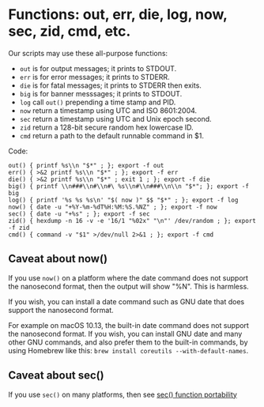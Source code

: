 # Functions: out, err, die, log, now, sec, zid, cmd, etc.

Our scripts may use these all-purpose functions:

  * `out` is for output messages; it prints to STDOUT.
  * `err` is for error messages; it prints to STDERR.
  * `die` is for fatal messages; it prints to STDERR then exits.
  * `big` is for banner messsages; it prints to STDOUT.
  * `log` call `out()` prepending a time stamp and PID.
  * `now` return a timestamp using UTC and ISO 8601:2004.
  * `sec` return a timestamp using UTC and Unix epoch second.
  * `zid` return a 128-bit secure random hex lowercase ID.
  * `cmd` return a path to the default runnable command in $1.

Code:

    out() { printf %s\\n "$*" ; }; export -f out
    err() { >&2 printf %s\\n "$*" ; }; export -f err
    die() { >&2 printf %s\\n "$*" ; exit 1 ; }; export -f die
    big() { printf \\n###\\n#\\n#\ %s\\n#\\n###\\n\\n "$*"; }; export -f big
    log() { printf '%s %s %s\n' "$( now )" $$ "$*" ; }; export -f log 
    now() { date -u "+%Y-%m-%dT%H:%M:%S.%NZ" ; }; export -f now
    sec() { date -u "+%s" ; }; export -f sec
    zid() { hexdump -n 16 -v -e '16/1 "%02x" "\n"' /dev/random ; }; export -f zid
    cmd() { command -v "$1" >/dev/null 2>&1 ; }; export -f cmd


## Caveat about now()

If you use `now()` on a platform where the date command does not support the nanosecond format, then the output will show "%N". This is harmless. 

If you wish, you can install a date command such as GNU date that does support the nanosecond format. 

For example on macOS 10.13, the built-in date command does not support the nanosecond format. If you wish, you can install GNU date and many other GNU commands, and also prefer them to the built-in commands, by using Homebrew like this: `brew install coreutils --with-default-names`.


## Caveat about sec()

If you use `sec()` on many platforms, then see [sec() function portability](sec-function-portability.md)
